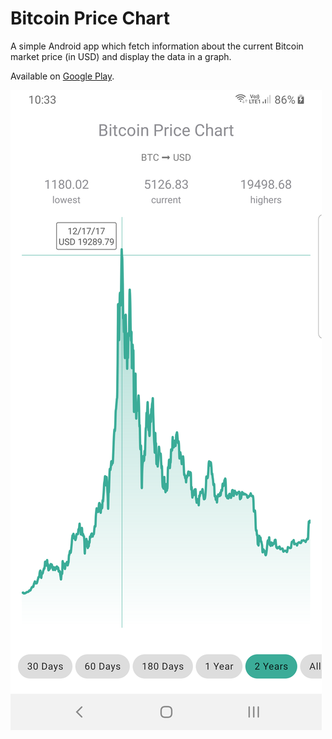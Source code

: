 Bitcoin Price Chart
===================

A simple Android app which fetch information about the current Bitcoin market price (in USD) and display the data in a graph.

Available on [Google Play](https://play.google.com/store/apps/details?id=cz.begera.bitcoin_price_chart).

![Screenshot](/screenshots/device-2019-04-08-103333.png?raw=true)
